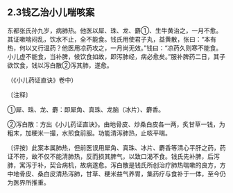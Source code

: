 ## 2.3钱乙治小儿喘咳案

东都张氏孙九岁，病肺热。他医以犀、珠、龙、麝①、生牛黄治之，一月不愈。其证嗽喘闷乱，饮水不止，全不能食。钱氏用使君子丸，益黄散，张曰：“本有热，何以又行温药？他医用凉药攻之，一月尚无效。”钱曰：“凉药久则寒不能食。小儿虚不能食，当补脾，候饮食如故，即泻肺经，病必愈矣。”服补脾药二日，其子欲饮食，钱以泻白散②泻其肺，遂愈。

（《小儿药证直诀》卷中）

〔注释〕

①犀、珠、龙、麝：即犀角、真珠、龙脑（冰片）、麝香。

②泻白散：方出《小儿药证直诀》。由地骨皮、炒桑白皮各一两，炙甘草一钱，为粗末，加粳米一撮，水煎食前服。功能清泻肺热，止咳平喘。

〔评按〕此案本属肺热，但前医误用犀角、真珠、冰片、麝香等清心平肝之药，药证不符，故不仅不能清肺热，反而损其脾气，以致口渴不食。钱氏先补脾，后泻肺，寓泻于补，契合病机，故病遂愈。泻白散是钱氏所创治疗肺热喘嗽的良方，方中地骨皮、桑白皮清热泻肺，甘草、粳米益气养胃，集药疗与食补于一体，至今仍为医界所推重。
